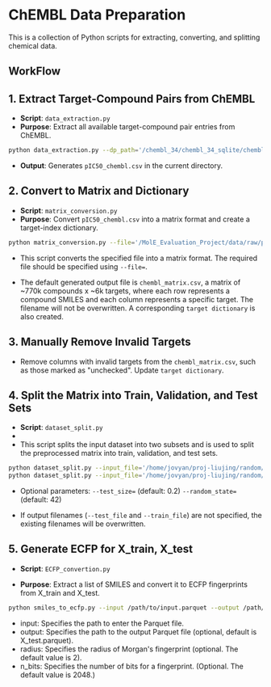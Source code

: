 # ChEMBL Data Preparation

This is a collection of Python scripts for extracting, converting, and splitting chemical data.

## WorkFlow

## 1. Extract Target-Compound Pairs from ChEMBL
- **Script**: `data_extraction.py`
- **Purpose**: Extract all available target-compound pair entries from ChEMBL.
```bash
python data_extraction.py --dp_path='/chembl_34/chembl_34_sqlite/chembl_34.db'
```
- **Output**: Generates `pIC50_chembl.csv` in the current directory.

## 2. Convert to Matrix and Dictionary
- **Script**: `matrix_conversion.py`
- **Purpose**: Convert `pIC50_chembl.csv` into a matrix format and create a target-index dictionary.
```bash
python matrix_conversion.py --file='/MolE_Evaluation_Project/data/raw/pIC50_chembl.csv'
```
- This script converts the specified file into a matrix format. The required file should be specified using `--file=`.

- The default generated output file is `chembl_matrix.csv`, a matrix of ~770k compounds x ~6k targets, where each row represents a compound SMILES and each column represents a specific target. The filename will not be overwritten. A corresponding `target dictionary` is also created.

## 3. Manually Remove Invalid Targets

- Remove columns with invalid targets from the `chembl_matrix.csv`, such as those marked as "unchecked". Update `target dictionary`. 

## 4. Split the Matrix into Train, Validation, and Test Sets
- **Script**: `dataset_split.py`
- 
- This script splits the input dataset into two subsets and is used to split the preprocessed matrix into train, validation, and test sets.

```bash
python dataset_split.py --input_file='/home/jovyan/proj-liujing/random/random_smiles.csv' --test_file='t1.csv' --train_file='t2.csv'
python dataset_split.py --input_file='/home/jovyan/proj-liujing/random/random_smiles.csv'
```
- Optional parameters:
`--test_size=` (default: 0.2)
`--random_state=` (default: 42)

- If output filenames (`--test_file` and `--train_file`) are not specified, the existing filenames will be overwritten.


## 5. Generate ECFP for X_train, X_test
- **Script**: `ECFP_convertion.py`

- **Purpose**: Extract a list of SMILES and convert it to ECFP fingerprints from X_train and X_test. 

```bash
python smiles_to_ecfp.py --input /path/to/input.parquet --output /path/to/output.parquet --radius 2 --n_bits 2048
```

- input: Specifies the path to enter the Parquet file.
- output: Specifies the path to the output Parquet file (optional, default is X_test.parquet).
- radius: Specifies the radius of Morgan's fingerprint (optional. The default value is 2).
- n_bits: Specifies the number of bits for a fingerprint. (Optional. The default value is 2048.)